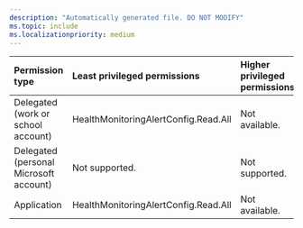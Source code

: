 ```yaml
---
description: "Automatically generated file. DO NOT MODIFY"
ms.topic: include
ms.localizationpriority: medium
---
```


|Permission type|Least privileged permissions|Higher privileged permissions|
|:---|:---|:---|
|Delegated (work or school account)|HealthMonitoringAlertConfig.Read.All|Not available.|
|Delegated (personal Microsoft account)|Not supported.|Not supported.|
|Application|HealthMonitoringAlertConfig.Read.All|Not available.|

